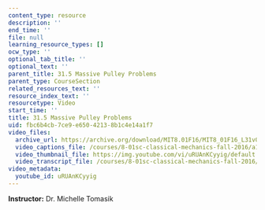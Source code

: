```yaml
---
content_type: resource
description: ''
end_time: ''
file: null
learning_resource_types: []
ocw_type: ''
optional_tab_title: ''
optional_text: ''
parent_title: 31.5 Massive Pulley Problems
parent_type: CourseSection
related_resources_text: ''
resource_index_text: ''
resourcetype: Video
start_time: ''
title: 31.5 Massive Pulley Problems
uid: fbc6b4cb-7ce9-e650-4213-8b1c4e14a1f7
video_files:
  archive_url: https://archive.org/download/MIT8.01F16/MIT8_01F16_L31v05_360p.mp4
  video_captions_file: /courses/8-01sc-classical-mechanics-fall-2016/a10362513f3f57cfb3b16c303da22aa0_uRUAnKCyyig.vtt
  video_thumbnail_file: https://img.youtube.com/vi/uRUAnKCyyig/default.jpg
  video_transcript_file: /courses/8-01sc-classical-mechanics-fall-2016/c822b2e7a0bd7f0866821e5903a5489a_uRUAnKCyyig.pdf
video_metadata:
  youtube_id: uRUAnKCyyig
---
```


**Instructor:** Dr. Michelle Tomasik